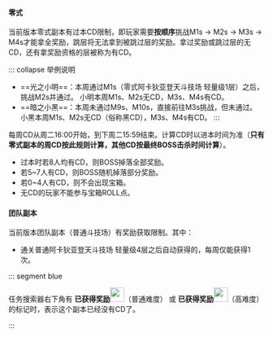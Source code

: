#### 零式

当前版本零式副本有过本CD限制，即玩家需要**按顺序**挑战M1s → M2s → M3s → M4s才能拿全奖励，跳层将无法拿到被跳过层的奖励。拿过奖励或跳过层的无CD，还有拿奖励资格的层被称为有CD。

::: collapse 举例说明
- ==光之小明==：本周通过M1s（零式阿卡狄亚登天斗技场 轻量级1层）之后，挑战M2s并通过。
小明本周M1s、M2s无CD，M3s、M4s有CD。
- ==暗之小黑==：本周未通过M9s、M10s，直接前往M3s挑战，但未通过。
小黑本周M1s、M2s无CD（俗称黑CD），M3s、M4s有CD。
:::

每周CD从周二<i class="xiv local-time-chs"></i>16:00开始，到下周二<i class="xiv local-time-chs"></i>15:59结束。计算CD时以进本时间为准（**只有零式副本的周CD按此规则计算，其他CD按最终BOSS击杀时间计算**）。

- 过本时若8人均有CD，则BOSS掉落全部奖励。
- 若5~7人有CD，则BOSS随机掉落部分奖励。
- 若0~4人有CD，则不会出现宝箱。
- 无CD的玩家不能参与宝箱ROLL点。 

#### 团队副本

当前版本团队副本（普通斗技场）有奖励获取限制。其中：
* 通关普通阿卡狄亚登天斗技场 轻量级4层之后自动获得的<item name="轻量级全息投影利刃" />，每周仅能获得1次。
<!--* 喜悦神域欧芙洛绪涅中，每周仅允许获得1件装备（如果因背包已满等情况，获取到的装备并未进入包中，仍会被视为已获取）；通关后自动获得的<item name="喜悦古钱" />，每周仅能获得1次。-->

::: segment blue
 
任务搜索器右下角有 **已获得奖励**<img src="/images/icons/reward1.png" class="no-zoom sm-icon" style="width:2em;" />（普通难度） 或 **已获得奖励**<img src="/images/icons/reward2.png"  class="no-zoom sm-icon" style="width:2em;" />（高难度） 的标记时，表示这个副本已经没有CD了。

:::
